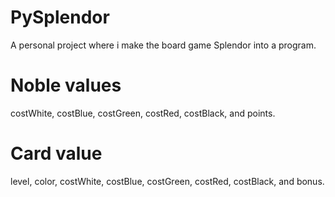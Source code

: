 # PySplendor
A personal project where i make the board game Splendor into a program.

# Noble values
costWhite, costBlue, costGreen, costRed, costBlack, and points.

# Card value
level, color, costWhite, costBlue, costGreen, costRed, costBlack, and bonus.